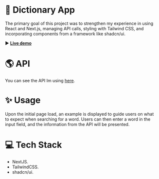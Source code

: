 # 📙 Dictionary App

The primary goal of this project was to strengthen my experience in using React and Next.js, managing API calls, styling with Tailwind CSS, and incorporating components from a framework like shadcn/ui.

 ► **[Live demo]()**

#  🌎 API

You can see the API Im using [here](https://dictionaryapi.dev/). 

# ✨ Usage

Upon the initial page load, an example is displayed to guide users on what to expect when searching for a word. Users can then enter a word in the input field, and the information from the API will be presented.

# 💻 Tech Stack

 - NextJS.
 - TailwindCSS.
 - shadcn/ui.
